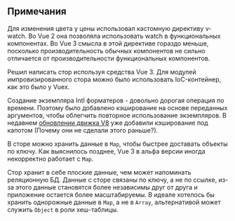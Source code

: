## Примечания
Для изменения цвета у цены использовал кастомную директиву v-watch. Во Vue 2 она позволяла использовать watch в функциональных компонентах. Во Vue 3 смысла в этой директиве гораздо меньше, посколько производительность обычных компонентов не сильно отличается от производительности функциональных компонентов.

Решил написать стор используя средства Vue 3. Для модулей импровизированного стора можно было использовать IoC-контейнер, как это было y Vuex.

Создание экземпляра Intl форматеров - довольно дорогая операция по времени. Поэтому было добавлено кэширование на основе переданных аргументов, чтобы облегчить повторное использование экземпляров. В недавнем [обновлении движка V8](https://v8.dev/blog/intl) уже добавили кэширование под капотом (Почему они не сделали этого раньше?).

В сторе можно хранить данные в `Map`, чтобы быстрее доставать объекты по ключу. Как выяснилось позднее, Vue 3 в альфа версии иногда некорректно работает с `Map`.

Стор хранит в себе плоские данные, чем может напоминать реляционную БД. Данные с сторе связаны по ключу, а не по ссылке, из-за этого данные становятся более независимы друг от друга и приложение остается более масштабируемы. В идеале хотелось бы хранить однорожные данные в `Map`, а не в `Array`, альтернативой может служить `Object` в роли хеш-таблицы.